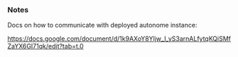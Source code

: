 ### Notes

Docs on how to communicate with deployed autonome instance:

https://docs.google.com/document/d/1k9AXoY8Yljw_I_yS3arnALfytqKQiSMfZaYX6GI71qk/edit?tab=t.0
